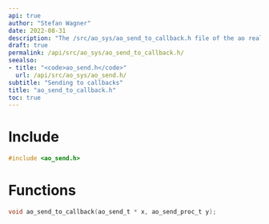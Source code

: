 ```yaml
---
api: true
author: "Stefan Wagner"
date: 2022-08-31
description: "The /src/ao_sys/ao_send_to_callback.h file of the ao real-time operating system."
draft: true
permalink: /api/src/ao_sys/ao_send_to_callback.h/
seealso:
- title: "<code>ao_send.h</code>"
  url: /api/src/ao_sys/ao_send.h/
subtitle: "Sending to callbacks"
title: "ao_send_to_callback.h"
toc: true
---
```


# Include

```c
#include <ao_send.h>
```

# Functions

```c
void ao_send_to_callback(ao_send_t * x, ao_send_proc_t y);
```
